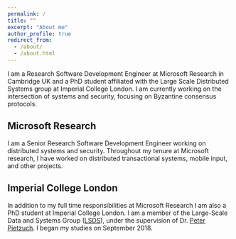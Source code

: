 ```yaml
---
permalink: /
title: ""
excerpt: "About me"
author_profile: true
redirect_from: 
  - /about/
  - /about.html
---
```


I am a Research Software Development Engineer at Microsoft Research in Cambridge UK and a PhD student affiliated with the Large Scale Distributed Systems group at Imperial College London. I am currently working on the intersection of systems and security, focusing on Byzantine consensus protocols.

Microsoft Research
--------
I am a Senior Research Software Development Engineer working on distributed systems and security. Throughout my tenure at Microsoft research, I have worked on distributed transactional systems, mobile input, and other projects.

Imperial College London
--------
In addition to my full time responsibilities at Microsoft Research I am also a PhD student at Imperial College London. I am a member of the Large-Scale Data and Systems Group ([LSDS](https://lsds.doc.ic.ac.uk/)), under the supervision of Dr. [Peter Pietzuch](https://www.doc.ic.ac.uk/~prp/). I began my studies on September 2018.
